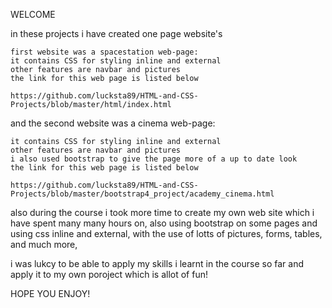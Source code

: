 WELCOME

in these projects i have created one page website's

    first website was a spacestation web-page:
    it contains CSS for styling inline and external
    other features are navbar and pictures
    the link for this web page is listed below

    https://github.com/lucksta89/HTML-and-CSS-Projects/blob/master/html/index.html

and the second website was a cinema web-page: 

    it contains CSS for styling inline and external
    other features are navbar and pictures
    i also used bootstrap to give the page more of a up to date look
    the link for this web page is listed below
    
    https://github.com/lucksta89/HTML-and-CSS-Projects/blob/master/bootstrap4_project/academy_cinema.html



also during the course i took more time to create my own web site which i have spent many many hours on,
also using bootstrap on some pages and using css inline and external, with the use of lotts of pictures, forms, tables, and much more,

i was lukcy to be able to apply my skills i learnt in the course so far and apply it to my own poroject which is allot of fun!

HOPE YOU ENJOY!

